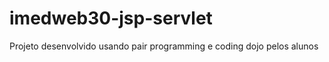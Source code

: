 imedweb30-jsp-servlet
=====================

Projeto desenvolvido usando pair programming e coding dojo pelos alunos
